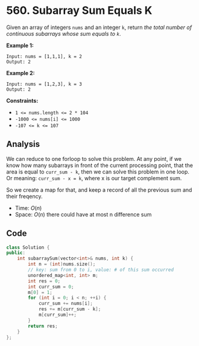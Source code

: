 # 560. Subarray Sum Equals K

Given an array of integers `nums` and an integer `k`, return *the total number of continuous subarrays whose sum equals to `k`*.

 

**Example 1:**

```
Input: nums = [1,1,1], k = 2
Output: 2
```

**Example 2:**

```
Input: nums = [1,2,3], k = 3
Output: 2
```

 

**Constraints:**

- `1 <= nums.length <= 2 * 104`
- `-1000 <= nums[i] <= 1000`
- `-107 <= k <= 107`

## Analysis

We can reduce to one forloop to solve this problem. At any point, if we know how many subarrays in front of the current processing point, that the area is equal to `curr_sum - k`, then we can solve this problem in one loop. Or meaning: `curr_sum - x = k`, where x is our target complement sum.

So we create a map for that, and keep a record of all the previous sum and their freqency.

* Time: $O(n)$
* Space: $O(n)$ there could have at most n difference sum

## Code

```c++
class Solution {
public:
    int subarraySum(vector<int>& nums, int k) {
        int n = (int)nums.size();
        // key: sum from 0 to i, value: # of this sum occurred
        unordered_map<int, int> m;
        int res = 0;
        int curr_sum = 0;
        m[0] = 1;
        for (int i = 0; i < n; ++i) {
            curr_sum += nums[i];
            res += m[curr_sum - k];
            m[curr_sum]++;
        }
        return res;
    }
};

```

